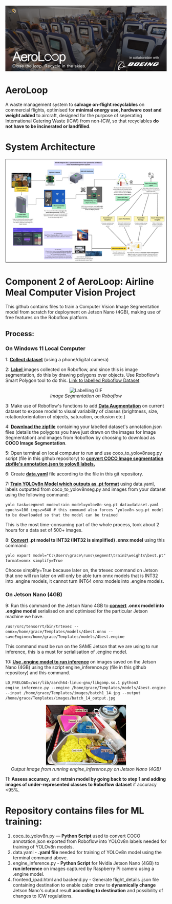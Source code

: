 ![Alt text](pictures/banner2.png)
# AeroLoop
A waste management system to **salvage on-flight recyclables** on commercial flights, optimised for **minimal energy use, hardware cost and weight added** to aircraft, designed for the purpose of seperating International Catering Waste (ICW) from non-ICW, so that recyclables **do not have to be incinerated or landfilled**.

# System Architecture
![Alt text](pictures/SystemArchitecture.png)


# Component 2 of AeroLoop: Airline Meal Computer Vision Project
This github contains files to train a Computer Vision Image Segmentation model from scratch for deployment on Jetson Nano (4GB), making use of free features on the Roboflow platform.
## Process:
### On Windows 11 Local Computer
1: <ins>**Collect dataset**</ins> (using a phone/digital camera) <br>

2: <ins>**Label** </ins> images collected on Roboflow, and since this is image segmentation, do this by drawing polygons over objects. Use Roboflow's Smart Polygon tool to do this. [Link to labelled Roboflow Dataset](https://app.roboflow.com/boeing-yqqas/computer-vision-project-fonhr/models)<br>

<p align="center">
  <img src="pictures/labelling2.gif" width="600" alt="Labelling GIF" /><br>
  <i>Image Segmentation on Roboflow</i>
</p>

3: Make use of Roboflow's functions to add <ins>**Data Augmentation**</ins> on current dataset to expose model to visual variability of classes (brightness, size, rotation/orientation of objects, saturation, occlusion etc.) <br>

4: <ins>**Download the zipfile**</ins> containing your labelled dataset's annotation.json files (details the polygons you have just drawn on the images for Image Segmentation) and images from Roboflow by choosing to download as **COCO Image Segmentation**.

5: Open terminal on local computer to run and use coco_to_yolov8nseg.py script (file in this github repository) to **<ins>convert COCO Image segmentation zipfile's annotation.json to yolov8 labels.</ins>** <br>

6: Create <ins>**data.yaml**</ins> file according to the file in this git repository. <br>

7: <ins>**<ins>Train YOLOv8n Model which outputs as .pt format</ins>**</ins> using data.yaml, labels outputted from coco_to_yolov8nseg.py and images from your dataset using the following command: <br>

```
yolo task=segment mode=train model=yolov8n-seg.pt data=dataset.yaml epochs=100 imgsz=640 # this command also forces ‘yolov8n-seg.pt model to be downloaded so that the model can be trained
```

This is the most time-consuming part of the whole process, took about 2 hours for a data set of 500+ images. <br>

8: <ins>**Convert</ins> .pt model to INT32 (INT32 is simplified) .onnx model** using this command:
```
yolo export model="C:\Users\grace\runs\segment\train2\weights\best.pt" format=onnx simplify=True
```
Choose simplify=True because later on, the trtexec command on Jetson that one will run later on will only be able turn onnx models that is INT32 into .engine models, it cannot turn INT64 onnx models into .engine models. <br>

### On Jetson Nano (4GB)
9:  Run this command on the Jetson Nano 4GB to **<ins>convert</ins> .onnx model into .engine model** serialised on and optimised for the particular Jetson machine we have. <br>

```
/usr/src/tensorrt/bin/trtexec --onnx=/home/grace/Templates/models/4best.onnx --saveEngine=/home/grace/Templates/models/4best.engine
```

This command must be run on the SAME Jetson that we are using to run inference, this is a must for serialisation of .engine model. <br>

10: <ins>**Use .engine model to run inference**</ins> on images saved on the Jetson Nano (4GB) using the script engine_inference.py (file in this github repository) and this command. <br>

```
LD_PRELOAD=/usr/lib/aarch64-linux-gnu/libgomp.so.1 python3 engine_inference.py --engine /home/grace/Templates/models/4best.engine --input /home/grace/Templates/images/batch1_14.jpg --output /home/grace/Templates/images/batch_14_output.jpg
```

<p align="center">
  <img src="pictures/output_image8.jpg" width="250" alt="Setup Pic" style="display: inline-block;"/><br>
  <i>Output Image from running engine_inference.py on Jetson Nano (4GB)</i></br>
</p>

11: **Assess accuracy**, and **retrain model by going back to step 1 and adding images of under-represented classes to Roboflow dataset** if accuracy <95%. <br>




# Repository contains files for ML training:
1. coco_to_yolov8n.py — **Python Script** used to convert COCO annotation.json exported from Roboflow into YOLOv8n labels needed for training of YOLOv8n models.
2. data.yaml - **.yaml file** needed for training of YOLOv8n model using the terminal command above.
3. engine_inference.py -  **Python Script** for Nvidia Jetson Nano (4GB) to **run inference** on images captured by Raspberry Pi camera using a .engine model.
4. frontend_ipad.html and backend.py - Generate flight_details .json file containing destination to enable cabin crew to **dynamically change** Jetson Nano's output result **according to destination** and possibility of changes to ICW regulations.


